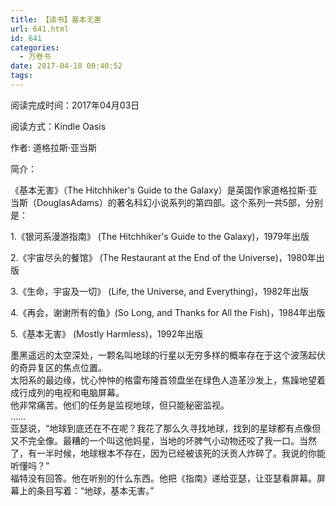 ```yaml
---
title: 【读书】基本无害
url: 641.html
id: 641
categories:
  - 万卷书
date: 2017-04-18 00:40:52
tags:
---
```


阅读完成时间：2017年04月03日

阅读方式：Kindle Oasis

  

作者: 道格拉斯·亚当斯  

简介：

《基本无害》（The Hitchhiker's Guide to the Galaxy）是英国作家道格拉斯·亚当斯（DouglasAdams）的著名科幻小说系列的第四部。这个系列一共5部，分别是：

1.《银河系漫游指南》 (The Hitchhiker's Guide to the Galaxy)，1979年出版

2.《宇宙尽头的餐馆》 (The Restaurant at the End of the Universe)，1980年出版

3.《生命，宇宙及一切》 (Life, the Universe, and Everything)，1982年出版

4.《再会，谢谢所有的鱼》(So Long, and Thanks for All the Fish)，1984年出版

5.《基本无害》 (Mostly Harmless)，1992年出版

  

  

墨黑遥远的太空深处，一颗名叫地球的行星以无穷多样的概率存在于这个波荡起伏的奇异复区的焦点位置。  
太阳系的最边缘，忧心忡忡的格雷布隆首领盘坐在绿色人造革沙发上，焦躁地望着成行成列的电视和电脑屏幕。  
他非常痛苦。他们的任务是监视地球，但只能秘密监视。  
……  
亚瑟说，“地球到底还在不在呢？我花了那么久寻找地球，找到的星球都有点像但又不完全像。最糟的一个叫这他妈星，当地的坏脾气小动物还咬了我一口。当然了，有一半时候，地球根本不存在，因为已经被该死的沃贡人炸碎了。我说的你能听懂吗？”  
福特没有回答。他在听别的什么东西。他把《指南》递给亚瑟，让亚瑟看屏幕。屏幕上的条目写着：“地球，基本无害。”